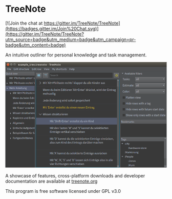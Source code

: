 # TreeNote

[![Join the chat at https://gitter.im/TreeNote/TreeNote](https://badges.gitter.im/Join%20Chat.svg)](https://gitter.im/TreeNote/TreeNote?utm_source=badge&utm_medium=badge&utm_campaign=pr-badge&utm_content=badge)

An intuitive outliner for personal knowledge and task management.

![Screenshot](/resources/images/screenshot.png)

A showcase of features, cross-platform downloads and developer documentation are available at [treenote.org](http://treenote.org)

This program is free software licensed under GPL v3.0
